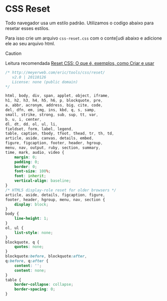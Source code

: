 # CSS Reset 

Todo navegador usa um estilo padrão. Utilizamos o codigo abaixo para resetar esses estilos.

Para isso crie um arquivo `css-reset.css` com o conte[udi abaixo e adicione ele ao seu arquivo html.


> [!CAUTION]
> Leitura recomendada
> [Reset CSS: O que é, exemplos, como Criar e usar](https://www.alura.com.br/artigos/o-que-e-reset-css?utm_term=&utm_campaign=&utm_source=adwords&utm_medium=ppc&hsa_acc=7964138385&hsa_cam=20987928442&hsa_grp=157916200306&hsa_ad=689395782879&hsa_src=g&hsa_tgt=dsa-2273097816642&hsa_kw=&hsa_mt=&hsa_net=adwords&hsa_ver=3&gad_source=1&gclid=CjwKCAjwtNi0BhA1EiwAWZaANOITzXDfAnXJhLZEHs9tU-qGtQT5UumujYaMaOxVa0RF_3C2RgyFuRoC-o8QAvD_BwE)


```css
/* http://meyerweb.com/eric/tools/css/reset/ 
   v2.0 | 20110126
   License: none (public domain)
*/

html, body, div, span, applet, object, iframe,
h1, h2, h3, h4, h5, h6, p, blockquote, pre,
a, abbr, acronym, address, big, cite, code,
del, dfn, em, img, ins, kbd, q, s, samp,
small, strike, strong, sub, sup, tt, var,
b, u, i, center,
dl, dt, dd, ol, ul, li,
fieldset, form, label, legend,
table, caption, tbody, tfoot, thead, tr, th, td,
article, aside, canvas, details, embed, 
figure, figcaption, footer, header, hgroup, 
menu, nav, output, ruby, section, summary,
time, mark, audio, video {
	margin: 0;
	padding: 0;
	border: 0;
	font-size: 100%;
	font: inherit;
	vertical-align: baseline;
}
/* HTML5 display-role reset for older browsers */
article, aside, details, figcaption, figure, 
footer, header, hgroup, menu, nav, section {
	display: block;
}
body {
	line-height: 1;
}
ol, ul {
	list-style: none;
}
blockquote, q {
	quotes: none;
}
blockquote:before, blockquote:after,
q:before, q:after {
	content: '';
	content: none;
}
table {
	border-collapse: collapse;
	border-spacing: 0;
}
```
